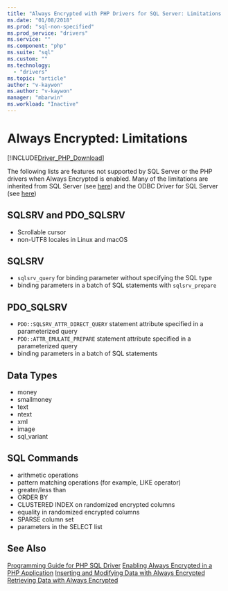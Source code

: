 ```yaml
---
title: "Always Encrypted with PHP Drivers for SQL Server: Limitations | Microsoft Docs"
ms.date: "01/08/2018"
ms.prod: "sql-non-specified"
ms.prod_service: "drivers"
ms.service: ""
ms.component: "php"
ms.suite: "sql"
ms.custom: ""
ms.technology: 
  - "drivers"
ms.topic: "article"
author: "v-kaywon"
ms.author: "v-kaywon"
manager: "mbarwin"
ms.workload: "Inactive"
---
```

# Always Encrypted: Limitations
[!INCLUDE[Driver_PHP_Download](../../includes/driver_php_download.md)]

The following lists are features not supported by SQL Server or the PHP drivers when Always Encrypted is enabled. Many of the limitations are inherited from SQL Server (see [here](https://docs.microsoft.com/en-us/sql/relational-databases/security/encryption/always-encrypted-database-engine)) and the ODBC Driver for SQL Server (see [here](https://docs.microsoft.com/en-us/sql/connect/odbc/using-always-encrypted-with-the-odbc-driver))

## SQLSRV and PDO_SQLSRV
 -   Scrollable cursor
 -   non-UTF8 locales in Linux and macOS
 
## SQLSRV
 -   `sqlsrv_query` for binding parameter without specifying the SQL type
 -   binding parameters in a batch of SQL statements with `sqlsrv_prepare`
 
## PDO_SQLSRV
 -   `PDO::SQLSRV_ATTR_DIRECT_QUERY` statement attribute specified in a parameterized query
 -   `PDO::ATTR_EMULATE_PREPARE` statement attribute specified in a parameterized query
 -   binding parameters in a batch of SQL statements
 
## Data Types
 -   money
 -   smallmoney
 -   text
 -   ntext
 -   xml
 -   image
 -   sql_variant
 
## SQL Commands
 -   arithmetic operations
 -   pattern matching operations (for example, LIKE operator)
 -   greater/less than
 -   ORDER BY
 -   CLUSTERED INDEX on randomized encrypted columns
 -   equality in randomized encrypted columns
 -   SPARSE column set
 -   parameters in the SELECT list
  
## See Also  
[Programming Guide for PHP SQL Driver](../../connect/php/programming-guide-for-php-sql-driver.md)
[Enabling Always Encrypted in a PHP Application](../../connect/php/enabling-always-encrypted-php-application.md) 
[Inserting and Modifying Data with Always Encrypted](../../connect/php/inserting-data-always-encrypted.md)  
[Retrieving Data with Always Encrypted](../../connect/php/retrieving-data-always-encrypted.md)  
  
